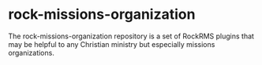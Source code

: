 # rock-missions-organization
The rock-missions-organization repository is a set of RockRMS plugins that may be helpful to any Christian ministry but especially missions organizations.


